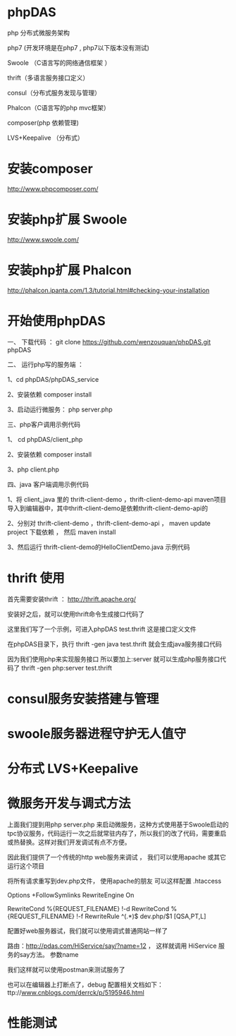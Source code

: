 # phpDAS

php 分布式微服务架构

php7  (开发环境是在php7 , php7以下版本没有测试)

Swoole （C语言写的网络通信框架 ）

thrift（多语言服务接口定义）

consul（分布式服务发现与管理）

Phalcon（C语言写的php mvc框架）

composer(php 依赖管理)

LVS+Keepalive （分布式）





# 安装composer 

http://www.phpcomposer.com/




# 安装php扩展 Swoole

http://www.swoole.com/




# 安装php扩展 Phalcon 

http://phalcon.ipanta.com/1.3/tutorial.html#checking-your-installation








# 开始使用phpDAS



一、 下载代码 ： git clone https://github.com/wenzouquan/phpDAS.git phpDAS




二、 运行php写的服务端 ： 

1、cd phpDAS/phpDAS_service 

2、安装依赖 composer install

3、启动运行微服务： php server.php 





三、php客户调用示例代码

1、 cd phpDAS/client_php 

2、安装依赖 composer install

3、php client.php




四、java 客户端调用示例代码

1、将 client_java 里的 thrift-client-demo ，thrift-client-demo-api  maven项目导入到编辑器中，其中thrift-client-demo是依赖thrift-client-demo-api的



2、分别对 thrift-client-demo ，thrift-client-demo-api ， maven update project 下载依赖 ， 然后 maven install 



3、然后运行 thrift-client-demo的HelloClientDemo.java 示例代码 






# thrift 使用

首先需要安装thrift ： http://thrift.apache.org/



安装好之后，就可以使用thrift命令生成接口代码了



这里我们写了一个示例，可进入phpDAS test.thrift 这是接口定义文件



在phpDAS目录下，执行 thrift -gen java test.thrift 就会生成java服务接口代码



因为我们使用php来实现服务接口 所以要加上:server 就可以生成php服务接口代码了 thrift -gen php:server test.thrift  




# consul服务安装搭建与管理


# swoole服务器进程守护无人值守


# 分布式 LVS+Keepalive 


# 微服务开发与调式方法


 上面我们提到用php server.php  来启动微服务，这种方式使用基于Swoole启动的tpc协议服务，代码运行一次之后就常驻内存了，所以我们的改了代码，需要重启或热替换。这样对我们开发调试有点不方便。



 因此我们提供了一个传统的http web服务来调试 ， 我们可以使用apache 或其它运行这个项目
 


 将所有请求重写到dev.php文件， 使用apache的朋友 可以这样配置 .htaccess 



<IfModule mod_rewrite.c>
  Options +FollowSymlinks
  RewriteEngine On

  RewriteCond %{REQUEST_FILENAME} !-d
  RewriteCond %{REQUEST_FILENAME} !-f
  RewriteRule ^(.*)$ dev.php/$1 [QSA,PT,L]
</IfModule>




配置好web服务器试，我们就可以使用调式普通网站一样了



路由：http://pdas.com/HiService/say/?name=12  ， 这样就调用 HiService 服务的say方法。 参数name



我们这样就可以使用postman来测试服务了



也可以在编辑器上打断点了，debug 配置相关文档如下：ttp://www.cnblogs.com/derrck/p/5195946.html





# 性能测试













